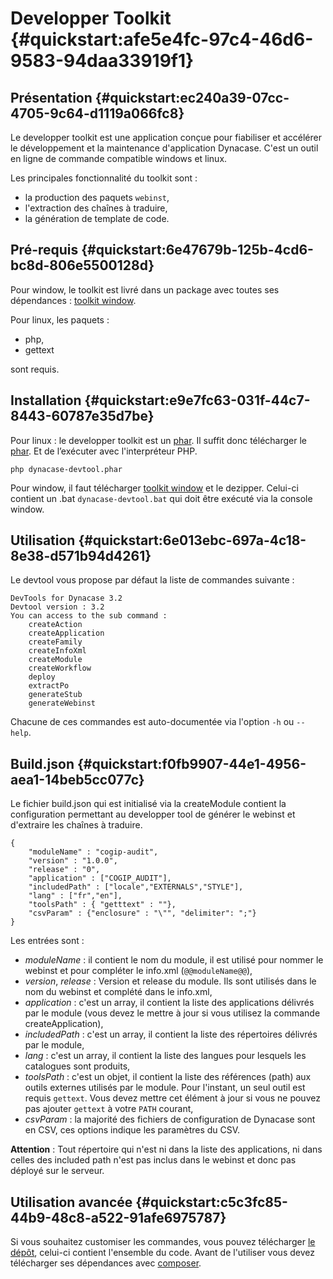 # Developper Toolkit {#quickstart:afe5e4fc-97c4-46d6-9583-94daa33919f1}

## Présentation {#quickstart:ec240a39-07cc-4705-9c64-d1119a066fc8}

Le developper toolkit est une application conçue pour fiabiliser et accélérer 
le développement et la maintenance d'application Dynacase.
C'est un outil en ligne de commande compatible windows et linux.

Les principales fonctionnalité du toolkit sont :

* la production des paquets `webinst`,
* l'extraction des chaînes à traduire,
* la génération de template de code.

## Pré-requis {#quickstart:6e47679b-125b-4cd6-bc8d-806e5500128d}

Pour window, le toolkit est livré dans un package avec toutes ses dépendances : [toolkit window][url_win_toolkit].

Pour linux, les paquets :

* php,
* gettext

sont requis.

## Installation {#quickstart:e9e7fc63-031f-44c7-8443-60787e35d7be}

Pour linux : le developper toolkit est un [phar][php_phar]. Il suffit donc télécharger le [phar][url_linux_toolkit]. 
Et de l’exécuter avec l'interpréteur PHP.

`php dynacase-devtool.phar`

Pour window, il faut télécharger [toolkit window][url_win_toolkit] et le dezipper. Celui-ci contient un .bat `dynacase-devtool.bat` qui
doit être exécuté via la console window.

## Utilisation {#quickstart:6e013ebc-697a-4c18-8e38-d571b94d4261}

Le devtool vous propose par défaut la liste de commandes suivante :

    DevTools for Dynacase 3.2
    Devtool version : 3.2
    You can access to the sub command : 
        createAction
        createApplication
        createFamily
        createInfoXml
        createModule
        createWorkflow
        deploy
        extractPo
        generateStub
        generateWebinst

Chacune de ces commandes est auto-documentée via l'option `-h` ou `--help`.

## Build.json {#quickstart:f0fb9907-44e1-4956-aea1-14beb5cc077c}

Le fichier build.json qui est initialisé via la createModule contient la configuration permettant au developper tool de générer le webinst et d'extraire les chaînes à traduire.

    {
        "moduleName" : "cogip-audit",
        "version" : "1.0.0",
        "release" : "0",
        "application" : ["COGIP_AUDIT"],
        "includedPath" : ["locale","EXTERNALS","STYLE"],
        "lang" : ["fr","en"],
        "toolsPath" : { "getttext" : ""},
        "csvParam" : {"enclosure" : "\"", "delimiter": ";"}
    }

Les entrées sont :

* *moduleName* : il contient le nom du module, il est utilisé pour nommer le webinst et pour compléter le info.xml (`@@moduleName@@`),
* *version*, *release* : Version et release du module. Ils sont utilisés dans le nom du webinst et complété dans le info.xml,
* *application* : c'est un array, il contient la liste des applications délivrés par le module (vous devez le mettre à jour si vous utilisez la commande createApplication),
* *includedPath* : c'est un array, il contient la liste des répertoires délivrés par le module,
* *lang* : c'est un array, il contient la liste des langues pour lesquels les catalogues sont produits,
* *toolsPath* : c'est un objet, il contient la liste des références (path) aux outils externes utilisés par le module. Pour l'instant, un seul outil est requis `gettext`. Vous devez mettre cet élément à jour si vous ne pouvez pas ajouter `gettext` à votre `PATH` courant,
* *csvParam* : la majorité des fichiers de configuration de Dynacase sont en CSV, ces options indique les paramètres du CSV.

**Attention** : Tout répertoire qui n'est ni dans la liste des applications, ni dans celles des included path n'est pas inclus dans le webinst et donc pas déployé sur le serveur.

## Utilisation avancée {#quickstart:c5c3fc85-44b9-48c8-a522-91afe6975787}

Si vous souhaitez customiser les commandes, vous pouvez télécharger [le dépôt][url_depot], celui-ci contient l'ensemble du code. Avant de l'utiliser vous devez télécharger ses dépendances avec [composer][php_composer].


<!-- links -->
[php_phar]: http://php.net/manual/en/intro.phar.php
[url_toolkit]: https://github.com/Anakeen/development-tools/raw/3.2/dynacase-devtool.phar
[url_depot]: https://github.com/Anakeen/development-tools
[php_composer]: https://getcomposer.org/
[url_win_toolkit]: https://docs.anakeen.com/dynacase/3.2/quick-start/dynacase-devtool-win32.zip
[url_linux_toolkit]: https://docs.anakeen.com/dynacase/3.2/quick-start/dynacase-devtool.phar
